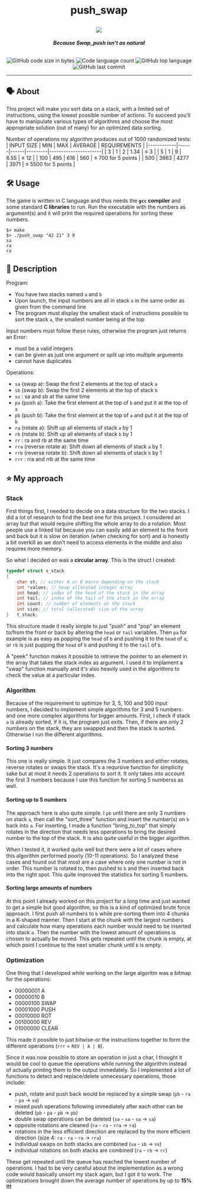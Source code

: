 <h1 align="center">
	<p>
	push_swap
	</p>
	<img src="https://github.com/ayogun/42-project-badges/blob/main/badges/push_swape.png">
</h1>

<p align="center">
	<b><i>Because Swap_push isn’t as natural</i></b><br><br>
</p>

<p align="center">
	<img alt="GitHub code size in bytes" src="https://img.shields.io/github/languages/code-size/aaron-22766/42_push_swap?color=lightblue" />
	<img alt="Code language count" src="https://img.shields.io/github/languages/count/aaron-22766/42_push_swap?color=yellow" />
	<img alt="GitHub top language" src="https://img.shields.io/github/languages/top/aaron-22766/42_push_swap?color=blue" />
	<img alt="GitHub last commit" src="https://img.shields.io/github/last-commit/aaron-22766/42_push_swap?color=green" />
</p>

---

## 🗣 About

This project will make you sort data on a stack, with a limited set of instructions, using the lowest possible number of actions. To succeed you’ll have to manipulate various types of algorithms and choose the most appropriate solution (out of many) for an optimized data sorting.

<!--
https://youtu.be/nN0gt9Yrt04
-->

Number of operations my algorithm produces out of 1000 randomized tests:
| INPUT SIZE | MIN  | MAX  | AVERAGE | REQUIREMENTS         |
|------------|------|------|---------|----------------------|
| 3          | 1    | 2    | 1.34    | ≤ 3                 |
| 5          | 1    | 9    | 6.55    | ≤ 12                |
| 100        | 495  | 616  | 560     | ≤ 700 for 5 points  |
| 500        | 3663 | 4277 | 3971    | ≤ 5500 for 5 points |

## 🛠 Usage

The game is written in C language and thus needs the **`gcc` compiler** and some standard **C libraries** to run.
Run the executable with the numbers as argument(s) and it will print the required operations for sorting these numbers.

```shell
$> make
$> ./push_swap "42 21" 3 9
sa
ra
ra
```

## 💬 Description

Program:
* You have two stacks named `a` and `b`
* Upon launch, the input numbers are all in stack `a` in the same order as given from the command line
* The program must display the smallest stack of instructions possible to sort the stack `a`, the smallest number being at the top

Input numbers must follow these rules, otherwise the program just returns an Error:
* must be a valid integers
* can be given as just one argument or split up into multiple arguments
* cannot have duplicates

Operations:
- `sa` (swap a): Swap the first 2 elements at the top of stack `a`
- `sb` (swap b): Swap the first 2 elements at the top of stack `b`
- `ss` : sa and sb at the same time
- `pa` (push a): Take the first element at the top of `b` and put it at the top of `a`
- `pb` (push b): Take the first element at the top of `a` and put it at the top of `b`
- `ra` (rotate a): Shift up all elements of stack `a` by 1
- `rb` (rotate b): Shift up all elements of stack `b` by 1
- `rr` : ra and rb at the same time
- `rra` (reverse rotate a): Shift down all elements of stack `a` by 1
- `rrb` (reverse rotate b): Shift down all elements of stack `b` by 1
- `rrr` : rra and rrb at the same time

## ⭐️ My approach

### Stack

First things first, I needed to decide on a data structure for the two stacks. I did a lot of research to find the best one for this project. I considered an array but that would require shifting the whole array to do a rotation. Most people use a linked list because you can easily add an element to the front and back but it is slow on iteration (when checking for sort) and is honestly a bit overkill as we don't need to access elements in the middle and also requires more memory.

So what I decided on was a **circular array**. This is the struct I created:

```c
typedef struct s_stack
{
    char st; // either A or B macro depending on the stack
    int	*values; // heap allocated integer array
    int head; // index of the head of the stack in the array
    int tail; // index of the tail of the stack in the array
    int count; // number of elements on the stack
    int size; // total (allocated) size of the array
}   t_stack;
```

This structure made it really simple to just "push" and "pop" an element to/from the front or back by altering the `head` or `tail` variables. Then `pa` for example is as easy as popping the `head` of `b` and pushing it to the `head` of `a`; or `rb` is just pupping the `head` of `b` and pushing it to the `tail` of `b`.

A "peek" function makes it possible to retrieve the pointer to an element in the array that takes the stack index as argument. I used it to implament a "swap" function manually and it's also heavily used in the algorithms to check the value at a particular index.

### Algorithm

Because of the requirement to optimize for 3, 5, 100 and 500 input numbers, I decided to implement simple algorithms for 3 and 5 numbers and one more complex algorithms for bigger amounts. First, I check if stack `a` is already sorted, if it is, the program just exits. Then, if there are only 2 numbers on the stack, they are swapped and then the stack is sorted. Otherwise I run the different algorithms.

#### Sorting 3 numbers

This one is really simple. It just compares the 3 numbers and either rotates, reverse rotates or swaps the stack. It's a reqursive function for simplicity sake but at most it needs 2 operations to sort it. It only takes into account the first 3 numbers because I use this function for sorting 5 numberss as well.

#### Sorting up to 5 numbers

The approach here is also quite simple. I `pb` until there are only 3 numbers on stack `a`, then call the "sort_three" function and insert the number(s) on `b` back into `a`. For inserting, I made a function "bring_to_top" that simply rotates in the direction that needs less operations to bring the desired number to the top of the stack. It is also quite useful in the bigger algorithm.

When I tested it, it worked quite well but there were a lot of cases where this algorithm performed poorly (10-11 operations). So I analyzed these cases and found out that most are a case where only one number is not in order. This number is rotated to, then pushed to `b` and then inserted back into the right spot. This quite improved the statistics for sorting 5 numbers.

#### Sorting large amounts of numbers

At this point I already worked on this project for a long time and just wanted to get a simple but good algorithm, so this is a kind of optimized brute force approach. I first push all numbers to `b` while pre-sorting them into 4 chunks in a K-shaped manner. Then I start at the chunk with the largest numbers and calculate how many operations each number would need to be inserted into stack `a`. Then the number with the lowest amount of operations is chosen to actually be moved. This gets repeated until the chunk is empty, at which point I continue to the next smaller chunk until `b` is empty.

### Optimization

One thing that I developed while working on the large algoritm was a bitmap for the operations:

* 00000001 A
* 00000010 B
* 00000100 SWAP
* 00001000 PUSH
* 00010000 ROT
* 00100000 REV
* 01000000 CLEAR

This made it possible to just bitwise-or the instructions together to form the different operations (`rrr` = `REV | A | B`).

Since it was now possible to store an operation in just a char, I thought it would be cool to queue the operations while running the algorithm instead of actually printing them to the output immedately. So I implemented a lot of functions to detect and replace/delete unnecessary operations, those include:

* push, rotate and push back would be replaced by a simple swap (`pb` - `ra` - `pa` → `sa`)
* mixed push operations following immediately after each other can be deleted (`pb` - `pa` - `pb` → `pb`)
* double swap operations can be deleted (`sa` - `sa` - `sa` → `sa`)
* opposite rotations are cleaned (`ra` - `ra` - `rra` → `ra`)
* rotations in the less efficient direction are replaced by the more efficient direction (size 4: `ra` - `ra` - `ra` → `rra`)
* individual swaps on both stacks are combined (`sa` - `sb` → `ss`)
* individual rotations on both stacks are combined (`ra` - `rb` → `rr`)

These get repeated until the queue has reached the lowest number of operations. I had to be very careful about the implementation as a wrong code would basically unsort my stack again, but I got it to work. The optimizations brought down the average number of operations by up to **15% !!!**
